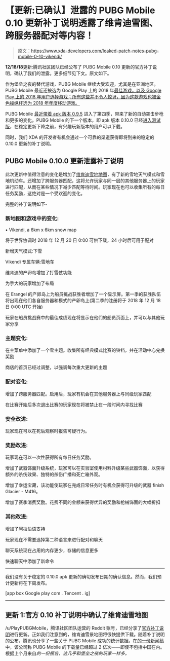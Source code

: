 # 【更新:已确认】泄露的 PUBG Mobile 0.10 更新补丁说明透露了维肯迪雪图、跨服务器配对等内容！

> 原文：<https://www.xda-developers.com/leaked-patch-notes-pubg-mobile-0-10-vikendi/>

**12/18/18**更新:腾讯社区团队已经公布了 PUBG Mobile 0.10 更新的官方补丁说明，确认了我们的泄露。更多细节见下文。原文如下。

作为堡垒之夜的替代游戏，PUBG Mobile 继续大受欢迎，尤其是在亚洲地区。PUBG Mobile 最近还被选为 Google Play 上的 2018 年[最佳游戏，以及 Google Play 上的 2018 年用户选择游戏；所有这些并不令人惊讶，因为这款游戏也被金色操纵杆选为 2018 年年度移动游戏。](https://www.xda-developers.com/google-play-store-best-of-2018/)

PUBG Mobile [最近带着 apk 版本 0.9.5](https://www.xda-developers.com/pubg-mobile-season-4-hardcore-mode/) 进入了第四季，带来了新的自动突击步枪和更多的变化。PUBG Mobile 的下一个版本，即 apk 版本 0.10.0 已经[进入测试版](https://www.reddit.com/r/PUBGMobile/comments/a2ylx8/beta_0100_has_arrived/)，在稳定更新下降之前，有兴趣玩新版本的用户可以下载。

同时，我们 XDA 的开发者有机会通过一个可靠的渠道获得即将到来的稳定的 0.10.0 更新的补丁说明。

## PUBG Mobile 0.10.0 更新泄露补丁说明

此次更新中值得注意的变化是增加了[维肯迪雪地地图](https://www.reddit.com/r/PUBGMobile/comments/a3mg83/the_future_is_here_v_i_k_e_n_d_i/)，有了新的雪地天气模式和雪地机动车。还增加了跨服务器匹配，这将允许玩家与同一层的其他服务器上的玩家进行匹配，从而在某些情况下减少匹配等待时间。玩家现在也可以收集所有的每日任务奖励，这绝对是一个受欢迎的变化。

完整的补丁说明如下-

### 新地图和游戏中的变化:

• Vikendi, a 6km x 6km snow map

将于世界协调时 2018 年 12 月 20 日 0:00 可供下载，24 小时后可用于配对

新增天气模式:下雪

Vikendi 专属车辆:雪地车

维肯迪的产卵岛增加了打雪仗功能

为手大的玩家增加了布局

在 Erangel 的产卵岛上为船员挑战获胜者增加了一个显示屏。第一季的获胜队伍将出现在他们各自服务器和模式的产卵岛上(第二季的注册将于 2018 年 12 月 18 日 0:00 UTC 开始)

玩家在船员挑战赛中的最佳成绩现在将显示在他们的船员页面上，并可以与其他玩家分享

### 主题变化:

在主菜单中添加了一个雪主题。收集所有经典模式比赛的铃铛，并在活动中心兑换奖励

商店的首页已经过调整，以强调每次重大更新的主题

### 配对变化:

增加了跨服务器匹配。启用后，玩家有机会在其他服务器上与同级玩家匹配

在比赛开始后多次退出比赛的玩家现在将被禁止在一段时间内寻找比赛

### 安全改进:

玩家现在可以在死后观察时报告可疑行为。

### 奖励改进:

玩家现在可以一次性获得所有每日任务奖励。

增加了武器饰面升级系统，玩家可以在实验室使用材料升级某些武器饰面，以获得额外的杀伤效果、独特的杀伤广播和死亡箱外观。

增加了幸运宝藏，该功能使玩家在完成日常任务时有机会获得可升级的武器 finish Glacier - M416。

增加了赛季消费奖励。花费不同的金额来获得优异的奖励和枪械饰面的大幅折扣

### 其他改进:

增加了阿拉伯语支持

玩家现在不需要选择第二种语言来进行配对和聊天

聊天系统现在占用的内存更少，存储的信息更多

快速聊天中添加了新命令

* * *

我们没有关于稳定的 0.10.0 apk 更新的确切发布日期的确认信息。然而，我们预计更新将在下周发布。

[app box Google play com . Tencent . ig]

* * *

## 更新 1:官方 0.10 补丁说明中确认了维肯迪雪地图

/u/PlayPUBGMobile，腾讯社区团队运营的 Reddit 账号，已经分享了[官方补丁说明](https://www.reddit.com/r/PUBGMobile/comments/a79i13/pubg_mobile_0100_whats_new/)进行更新。正如我们注意到的，维肯迪雪景地图将很快提供下载。随着补丁说明的公布，腾讯也分享了一些关于 PUBG Mobile 成功的统计数据。在[的一份新闻稿](http://www.gamespress.com/release.asp?c=ca077e--169602)中，该公司称 PUBG Mobile 的下载量已经超过 2 亿次——即使不包括中国在内。根据上个月来自[](https://www.bloomberg.com/news/articles/2018-11-26/fortnite-now-has-200-million-players-up-60-from-the-last-count)*的一份报告，这几乎和堡垒之夜的玩家一样多。*
